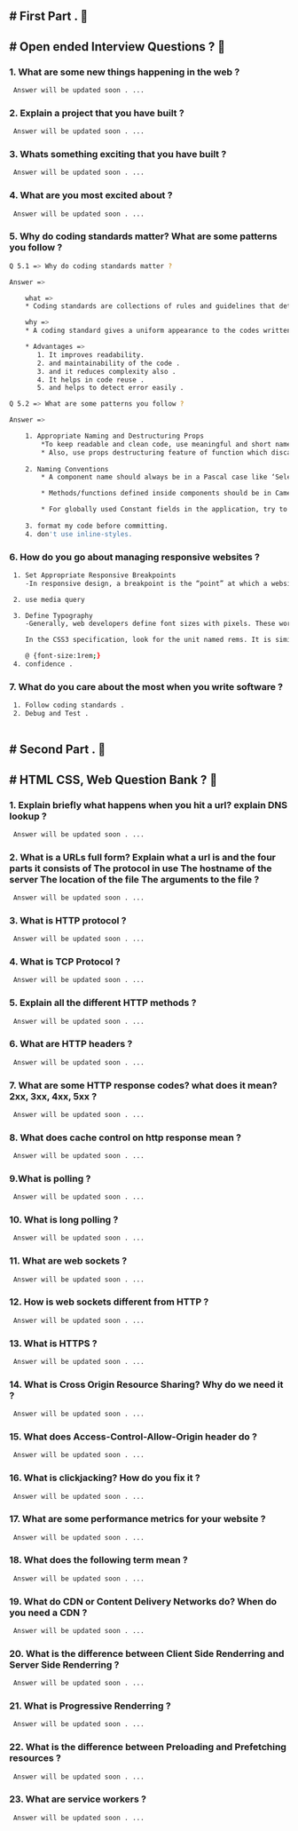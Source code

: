 ## # First Part . 👋
## # Open ended Interview Questions ? 🚀

### 1. What are some new things happening in the web ?

```bash
 Answer will be updated soon . ...
```
### 2. Explain a project that you have built ?

```bash
 Answer will be updated soon . ...
```
### 3. Whats something exciting that you have built ?

```bash
 Answer will be updated soon . ...
```

### 4. What are you most excited about ?

```bash
 Answer will be updated soon . ...
```

### 5. Why do coding standards matter? What are some patterns you follow ?

```bash
Q 5.1 => Why do coding standards matter ?

Answer =>

    what =>
    * Coding standards are collections of rules and guidelines that determine the programming style.

    why =>
    * A coding standard gives a uniform appearance to the codes written by different engineers.

    * Advantages => 
       1. It improves readability. 
       2. and maintainability of the code .
       3. and it reduces complexity also .
       4. It helps in code reuse .
       5. and helps to detect error easily .

Q 5.2 => What are some patterns you follow ?

Answer =>

    1. Appropriate Naming and Destructuring Props 
        *To keep readable and clean code, use meaningful and short names for props of the component. 
        * Also, use props destructuring feature of function which discards the need to write props with each property name and can be used as it is.
    
    2. Naming Conventions 
        * A component name should always be in a Pascal case like ‘SelectButton’, ’Dashboard’ etc. Using Pascal case for components differentiate it from default JSX element tags.

        * Methods/functions defined inside components should be in Camel case like ‘getApplicationData()’, ‘showText()’ etc.

        * For globally used Constant fields in the application, try to use capital letters only. Like const PI = “3.14”;
    
    3. format my code before committing.
    4. don't use inline-styles.
```

### 6. How do you go about managing responsive websites ?

```bash
 1. Set Appropriate Responsive Breakpoints
    -In responsive design, a breakpoint is the “point” at which a website’s content and design will adapt in a certain way in order to provide the best possible user experience.

 2. use media query

 3. Define Typography
    -Generally, web developers define font sizes with pixels. These work on static websites, but responsive websites need a responsive font. Font size must change with respect to parent container width. This is necessary to make typography adjust to screen size and be easily readable on multiple devices.

    In the CSS3 specification, look for the unit named rems. It is similar to the em unit but acts relative to the HTML element. Because of this, the code must reset the HTML font-size .

    @ {font-size:1rem;}
 4. confidence .
```

### 7. What do you care about the most when you write software ?

```bash
 1. Follow coding standards .
 2. Debug and Test .
 
```














## # Second Part . 👋
## # HTML CSS, Web Question Bank ? 🚀

### 1. Explain briefly what happens when you hit a url? explain DNS lookup ?

```bash
 Answer will be updated soon . ...
```
### 2. What is a URLs full form? Explain what a url is and the four parts it consists of The protocol in use The hostname of the server The location of the file The arguments to the file ?

```bash
 Answer will be updated soon . ...
```
### 3. What is HTTP protocol ?

```bash
 Answer will be updated soon . ...
```

### 4. What is TCP Protocol ?

```bash
 Answer will be updated soon . ...
```

### 5. Explain all the different HTTP methods ?

```bash
 Answer will be updated soon . ...
```

### 6. What are HTTP headers ?

```bash
 Answer will be updated soon . ...
```

### 7. What are some HTTP response codes? what does it mean? 2xx, 3xx, 4xx, 5xx ?

```bash
 Answer will be updated soon . ...
```

### 8. What does cache control on http response mean ?

```bash
 Answer will be updated soon . ...
```
### 9.What is polling ?

```bash
 Answer will be updated soon . ...
```
### 10. What is long polling ?

```bash
 Answer will be updated soon . ...
```

### 11. What are web sockets ?

```bash
 Answer will be updated soon . ...
```

### 12. How is web sockets different from HTTP ?

```bash
 Answer will be updated soon . ...
```

### 13. What is HTTPS ?

```bash
 Answer will be updated soon . ...
```

### 14. What is Cross Origin Resource Sharing? Why do we need it ?

```bash
 Answer will be updated soon . ...
```
### 15. What does Access-Control-Allow-Origin header do ?

```bash
 Answer will be updated soon . ...
```
### 16. What is clickjacking? How do you fix it ?

```bash
 Answer will be updated soon . ...
```
### 17. What are some performance metrics for your website ?

```bash
 Answer will be updated soon . ...
```

### 18. What does the following term mean ?

```bash
 Answer will be updated soon . ...
```

### 19. What do CDN or Content Delivery Networks do? When do you need a CDN ?

```bash
 Answer will be updated soon . ...
```

### 20. What is the difference between Client Side Renderring and Server Side Renderring ?

```bash
 Answer will be updated soon . ...
```

### 21. What is Progressive Renderring ?

```bash
 Answer will be updated soon . ...
```
### 22. What is the difference between Preloading and Prefetching resources ?

```bash
 Answer will be updated soon . ...
```

### 23. What are service workers ?

```bash
 Answer will be updated soon . ...
```



